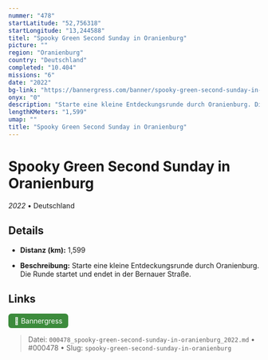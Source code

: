 ```yaml
---
nummer: "478"
startLatitude: "52,756318"
startLongitude: "13,244588"
titel: "Spooky Green Second Sunday in Oranienburg"
picture: ""
region: "Oranienburg"
country: "Deutschland"
completed: "10.404"
missions: "6"
date: "2022"
bg-link: "https://bannergress.com/banner/spooky-green-second-sunday-in-oranienburg-9faa"
onyx: "0"
description: "Starte eine kleine Entdeckungsrunde durch Oranienburg. Die Runde startet und endet in der Bernauer Straße."
lengthKMeters: "1,599"
umap: ""
title: "Spooky Green Second Sunday in Oranienburg"
---
```

# Spooky Green Second Sunday in Oranienburg

*2022* • Deutschland



## Details
- **Distanz (km):** 1,599



- **Beschreibung:** Starte eine kleine Entdeckungsrunde durch Oranienburg. Die Runde startet und endet in der Bernauer Straße.


## Links
<div style="margin-top: 0.5em;">
<a href="https://bannergress.com/banner/spooky-green-second-sunday-in-oranienburg-9faa" target="_blank" style="display:inline-block;margin-right:8px;padding:6px 12px;background-color:#3c8b3c;color:white;text-decoration:none;border-radius:6px;">🔗 Bannergress</a>

</div>


> Datei: `000478_spooky-green-second-sunday-in-oranienburg_2022.md` • #000478 • Slug: `spooky-green-second-sunday-in-oranienburg`
